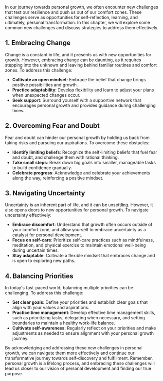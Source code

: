 
In our journey towards personal growth, we often encounter new challenges that test our resilience and push us out of our comfort zones. These challenges serve as opportunities for self-reflection, learning, and ultimately, personal transformation. In this chapter, we will explore some common new challenges and discuss strategies to address them effectively.

1\. Embracing Change
-------------------

Change is a constant in life, and it presents us with new opportunities for growth. However, embracing change can be daunting, as it requires stepping into the unknown and leaving behind familiar routines and comfort zones. To address this challenge:

* **Cultivate an open mindset**: Embrace the belief that change brings positive possibilities and growth.
* **Practice adaptability**: Develop flexibility and learn to adjust your plans when unexpected changes occur.
* **Seek support**: Surround yourself with a supportive network that encourages personal growth and provides guidance during challenging times.

2\. Overcoming Fear and Doubt
----------------------------

Fear and doubt can hinder our personal growth by holding us back from taking risks and pursuing our aspirations. To overcome these obstacles:

* **Identify limiting beliefs**: Recognize the self-limiting beliefs that fuel fear and doubt, and challenge them with rational thinking.
* **Take small steps**: Break down big goals into smaller, manageable tasks to build confidence gradually.
* **Celebrate progress**: Acknowledge and celebrate your achievements along the way, reinforcing a positive mindset.

3\. Navigating Uncertainty
-------------------------

Uncertainty is an inherent part of life, and it can be unsettling. However, it also opens doors to new opportunities for personal growth. To navigate uncertainty effectively:

* **Embrace discomfort**: Understand that growth often occurs outside of your comfort zone, and allow yourself to embrace uncertainty as a catalyst for personal development.
* **Focus on self-care**: Prioritize self-care practices such as mindfulness, meditation, and physical exercise to maintain emotional well-being during uncertain times.
* **Stay adaptable**: Cultivate a flexible mindset that embraces change and is open to exploring new paths.

4\. Balancing Priorities
-----------------------

In today's fast-paced world, balancing multiple priorities can be challenging. To address this challenge:

* **Set clear goals**: Define your priorities and establish clear goals that align with your values and aspirations.
* **Practice time management**: Develop effective time management skills, such as prioritizing tasks, delegating when necessary, and setting boundaries to maintain a healthy work-life balance.
* **Cultivate self-awareness**: Regularly reflect on your priorities and make adjustments as needed to ensure alignment with your personal growth journey.

By acknowledging and addressing these new challenges in personal growth, we can navigate them more effectively and continue our transformative journey towards self-discovery and fulfillment. Remember, personal growth is a lifelong process, and embracing these challenges will lead us closer to our vision of personal development and finding our true purpose.
